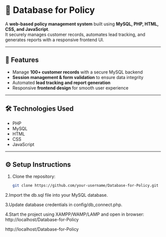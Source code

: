 # 📌 Database for Policy

A **web-based policy management system** built using **MySQL, PHP, HTML, CSS, and JavaScript**.  
It securely manages customer records, automates lead tracking, and generates reports with a responsive frontend UI.  

---

## 🚀 Features
- Manage **100+ customer records** with a secure MySQL backend  
- **Session management & form validation** to ensure data integrity  
- Automated **lead tracking and report generation**  
- Responsive **frontend design** for smooth user experience  

---

## 🛠️ Technologies Used
- PHP  
- MySQL  
- HTML  
- CSS  
- JavaScript  

---

## ⚙️ Setup Instructions
1. Clone the repository:
   ```bash
   git clone https://github.com/your-username/Database-for-Policy.git
2.Import the db.sql file into your MySQL database.

3.Update database credentials in config/db_connect.php.

4.Start the project using XAMPP/WAMP/LAMP and open in browser:
http://localhost/Database-for-Policy


http://localhost/Database-for-Policy
